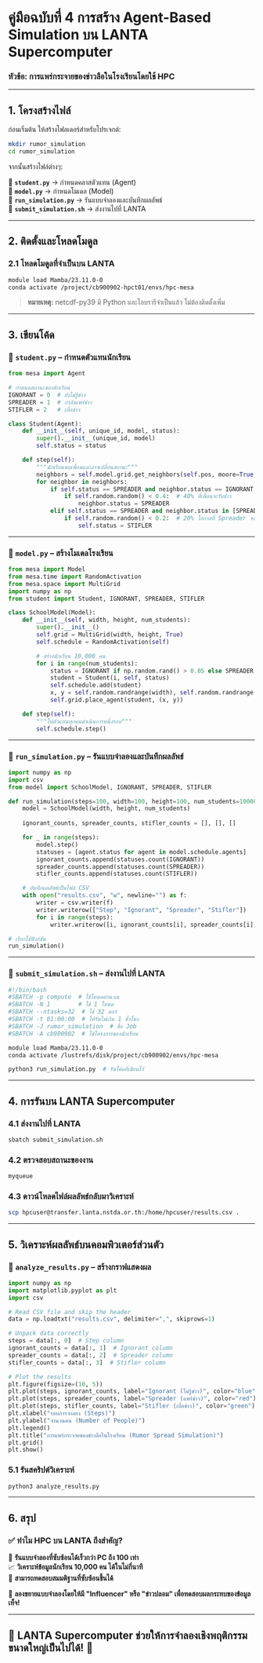 # **คู่มือฉบับที่ 4 การสร้าง Agent-Based Simulation บน LANTA Supercomputer**
### **หัวข้อ: การแพร่กระจายของข่าวลือในโรงเรียนโดยใช้ HPC**
---

## **1. โครงสร้างไฟล์**
ก่อนเริ่มต้น ให้สร้างโฟลเดอร์สำหรับโปรเจกต์:
```bash
mkdir rumor_simulation
cd rumor_simulation
```
จากนั้นสร้างไฟล์ต่างๆ:

📄 **`student.py`** → กำหนดคลาสตัวแทน (Agent)  
📄 **`model.py`** → กำหนดโมเดล (Model)  
📄 **`run_simulation.py`** → รันแบบจำลองและบันทึกผลลัพธ์  
📄 **`submit_simulation.sh`** → ส่งงานไปที่ LANTA  

---

## **2. ติดตั้งและโหลดโมดูล**
### **2.1 โหลดโมดูลที่จำเป็นบน LANTA**
```bash
module load Mamba/23.11.0-0
conda activate /project/cb900902-hpct01/envs/hpc-mesa
```
> **หมายเหตุ:** netcdf-py39 มี Python และไลบรารีจำเป็นแล้ว ไม่ต้องติดตั้งเพิ่ม

---

## **3. เขียนโค้ด**
### **📄 `student.py` – กำหนดตัวแทนนักเรียน**
```python
from mesa import Agent

# กำหนดสถานะของนักเรียน
IGNORANT = 0  # ยังไม่รู้ข่าว
SPREADER = 1  # กำลังแพร่ข่าว
STIFLER = 2   # เบื่อข่าว

class Student(Agent):
    def __init__(self, unique_id, model, status):
        super().__init__(unique_id, model)
        self.status = status

    def step(self):
        """นักเรียนพบเพื่อนและอาจเปลี่ยนสถานะ"""
        neighbors = self.model.grid.get_neighbors(self.pos, moore=True, include_center=False)
        for neighbor in neighbors:
            if self.status == SPREADER and neighbor.status == IGNORANT:
                if self.random.random() < 0.4:  # 40% ที่เพื่อนจะรับข่าว
                    neighbor.status = SPREADER
            elif self.status == SPREADER and neighbor.status in [SPREADER, STIFLER]:
                if self.random.random() < 0.2:  # 20% โอกาสที่ Spreader จะเบื่อ
                    self.status = STIFLER
```

---

### **📄 `model.py` – สร้างโมเดลโรงเรียน**
```python
from mesa import Model
from mesa.time import RandomActivation
from mesa.space import MultiGrid
import numpy as np
from student import Student, IGNORANT, SPREADER, STIFLER

class SchoolModel(Model):
    def __init__(self, width, height, num_students):
        super().__init__()
        self.grid = MultiGrid(width, height, True)
        self.schedule = RandomActivation(self)

        # สร้างนักเรียน 10,000 คน
        for i in range(num_students):
            status = IGNORANT if np.random.rand() > 0.05 else SPREADER  # เริ่มต้น 5% ที่รู้ข่าว
            student = Student(i, self, status)
            self.schedule.add(student)
            x, y = self.random.randrange(width), self.random.randrange(height)
            self.grid.place_agent(student, (x, y))

    def step(self):
        """ให้ตัวแทนทุกคนดำเนินการหนึ่งรอบ"""
        self.schedule.step()
```

---

### **📄 `run_simulation.py` – รันแบบจำลองและบันทึกผลลัพธ์**
```python
import numpy as np
import csv
from model import SchoolModel, IGNORANT, SPREADER, STIFLER

def run_simulation(steps=100, width=100, height=100, num_students=10000):
    model = SchoolModel(width, height, num_students)
    
    ignorant_counts, spreader_counts, stifler_counts = [], [], []

    for _ in range(steps):
        model.step()
        statuses = [agent.status for agent in model.schedule.agents]
        ignorant_counts.append(statuses.count(IGNORANT))
        spreader_counts.append(statuses.count(SPREADER))
        stifler_counts.append(statuses.count(STIFLER))

    # บันทึกผลลัพธ์เป็นไฟล์ CSV
    with open("results.csv", "w", newline="") as f:
        writer = csv.writer(f)
        writer.writerow(["Step", "Ignorant", "Spreader", "Stifler"])
        for i in range(steps):
            writer.writerow([i, ignorant_counts[i], spreader_counts[i], stifler_counts[i]])

# เรียกใช้ฟังก์ชัน
run_simulation()
```

---

### **📄 `submit_simulation.sh` – ส่งงานไปที่ LANTA**
```bash
#!/bin/bash
#SBATCH -p compute  # ใช้โหนดคำนวณ
#SBATCH -N 1        # ใช้ 1 โหนด
#SBATCH --ntasks=32  # ใช้ 32 คอร์
#SBATCH -t 01:00:00  # ให้รันไม่เกิน 1 ชั่วโมง
#SBATCH -J rumor_simulation  # ชื่อ Job
#SBATCH -A cb900902  # ใช้โครงการของนักเรียน

module load Mamba/23.11.0-0
conda activate /lustrefs/disk/project/cb900902/envs/hpc-mesa

python3 run_simulation.py  # รันโค้ดที่เขียนไว้
```

---

## **4. การรันบน LANTA Supercomputer**
### **4.1 ส่งงานไปที่ LANTA**
```bash
sbatch submit_simulation.sh
```

### **4.2 ตรวจสอบสถานะของงาน**
```bash
myqueue
```

### **4.3 ดาวน์โหลดไฟล์ผลลัพธ์กลับมาวิเคราะห์**
```bash
scp hpcuser@transfer.lanta.nstda.or.th:/home/hpcuser/results.csv .
```

---

## **5. วิเคราะห์ผลลัพธ์บนคอมพิวเตอร์ส่วนตัว**
### **📄 `analyze_results.py` – สร้างกราฟแสดงผล**
```python
import numpy as np
import matplotlib.pyplot as plt
import csv

# Read CSV file and skip the header
data = np.loadtxt("results.csv", delimiter=",", skiprows=1)

# Unpack data correctly
steps = data[:, 0]  # Step column
ignorant_counts = data[:, 1]  # Ignorant column
spreader_counts = data[:, 2]  # Spreader column
stifler_counts = data[:, 3]  # Stifler column

# Plot the results
plt.figure(figsize=(10, 5))
plt.plot(steps, ignorant_counts, label="Ignorant (ไม่รู้ข่าว)", color="blue")
plt.plot(steps, spreader_counts, label="Spreader (แพร่ข่าว)", color="red")
plt.plot(steps, stifler_counts, label="Stifler (เบื่อข่าว)", color="green")
plt.xlabel("รอบการจำลอง (Steps)")
plt.ylabel("จำนวนคน (Number of People)")
plt.legend()
plt.title("การแพร่กระจายของข่าวลือในโรงเรียน (Rumor Spread Simulation)")
plt.grid()
plt.show()
```

### **5.1 รันสคริปต์วิเคราะห์**
```bash
python3 analyze_results.py
```

---

## **6. สรุป**
### ✅ ทำไม HPC บน LANTA ถึงสำคัญ?
🚀 **รันแบบจำลองที่ซับซ้อนได้เร็วกว่า PC ถึง 100 เท่า**  
📈 **วิเคราะห์ข้อมูลนักเรียน 10,000 คน ได้ในไม่กี่นาที**  
🔬 **สามารถทดสอบสมมติฐานที่ซับซ้อนขึ้นได้**  

📢 **ลองขยายแบบจำลองโดยให้มี "Influencer" หรือ "ข่าวปลอม" เพื่อทดสอบผลกระทบของข้อมูลเท็จ!**

---

## 🎯 **LANTA Supercomputer ช่วยให้การจำลองเชิงพฤติกรรมขนาดใหญ่เป็นไปได้! 🚀**
